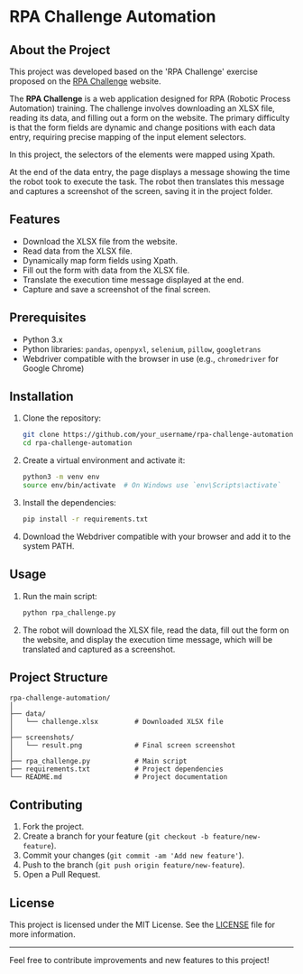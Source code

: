 # RPA Challenge Automation

## About the Project

This project was developed based on the 'RPA Challenge' exercise proposed on the [RPA Challenge](https://rpachallenge.com/) website.

The **RPA Challenge** is a web application designed for RPA (Robotic Process Automation) training. The challenge involves downloading an XLSX file, reading its data, and filling out a form on the website. The primary difficulty is that the form fields are dynamic and change positions with each data entry, requiring precise mapping of the input element selectors.

In this project, the selectors of the elements were mapped using Xpath.

At the end of the data entry, the page displays a message showing the time the robot took to execute the task. The robot then translates this message and captures a screenshot of the screen, saving it in the project folder.

## Features

- Download the XLSX file from the website.
- Read data from the XLSX file.
- Dynamically map form fields using Xpath.
- Fill out the form with data from the XLSX file.
- Translate the execution time message displayed at the end.
- Capture and save a screenshot of the final screen.

## Prerequisites

- Python 3.x
- Python libraries: `pandas`, `openpyxl`, `selenium`, `pillow`, `googletrans`
- Webdriver compatible with the browser in use (e.g., `chromedriver` for Google Chrome)

## Installation

1. Clone the repository:

   ```bash
   git clone https://github.com/your_username/rpa-challenge-automation.git
   cd rpa-challenge-automation
   ```

2. Create a virtual environment and activate it:

   ```bash
   python3 -m venv env
   source env/bin/activate  # On Windows use `env\Scripts\activate`
   ```

3. Install the dependencies:

   ```bash
   pip install -r requirements.txt
   ```

4. Download the Webdriver compatible with your browser and add it to the system PATH.

## Usage

1. Run the main script:

   ```bash
   python rpa_challenge.py
   ```

2. The robot will download the XLSX file, read the data, fill out the form on the website, and display the execution time message, which will be translated and captured as a screenshot.

## Project Structure

```
rpa-challenge-automation/
│
├── data/
│   └── challenge.xlsx         # Downloaded XLSX file
│
├── screenshots/
│   └── result.png             # Final screen screenshot
│
├── rpa_challenge.py           # Main script
├── requirements.txt           # Project dependencies
└── README.md                  # Project documentation
```

## Contributing

1. Fork the project.
2. Create a branch for your feature (`git checkout -b feature/new-feature`).
3. Commit your changes (`git commit -am 'Add new feature'`).
4. Push to the branch (`git push origin feature/new-feature`).
5. Open a Pull Request.

## License

This project is licensed under the MIT License. See the [LICENSE](LICENSE) file for more information.

---

Feel free to contribute improvements and new features to this project!